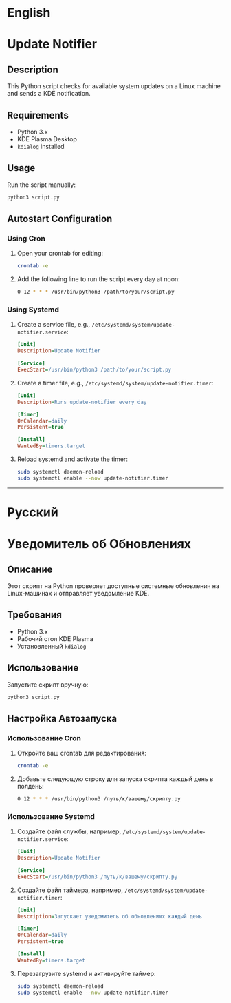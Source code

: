 # English

# Update Notifier

## Description

This Python script checks for available system updates on a Linux machine and sends a KDE notification.

## Requirements

- Python 3.x
- KDE Plasma Desktop
- `kdialog` installed

## Usage

Run the script manually:

```bash
python3 script.py
```

## Autostart Configuration

### Using Cron

1. Open your crontab for editing:

    ```bash
    crontab -e
    ```

2. Add the following line to run the script every day at noon:

    ```bash
    0 12 * * * /usr/bin/python3 /path/to/your/script.py
    ```

### Using Systemd

1. Create a service file, e.g., `/etc/systemd/system/update-notifier.service`:

    ```ini
    [Unit]
    Description=Update Notifier

    [Service]
    ExecStart=/usr/bin/python3 /path/to/your/script.py
    ```

2. Create a timer file, e.g., `/etc/systemd/system/update-notifier.timer`:

    ```ini
    [Unit]
    Description=Runs update-notifier every day

    [Timer]
    OnCalendar=daily
    Persistent=true

    [Install]
    WantedBy=timers.target
    ```

3. Reload systemd and activate the timer:

    ```bash
    sudo systemctl daemon-reload
    sudo systemctl enable --now update-notifier.timer
    ```

---
# Русский

# Уведомитель об Обновлениях

## Описание

Этот скрипт на Python проверяет доступные системные обновления на Linux-машинах и отправляет уведомление KDE.

## Требования

- Python 3.x
- Рабочий стол KDE Plasma
- Установленный `kdialog`

## Использование

Запустите скрипт вручную:

```bash
python3 script.py
```

## Настройка Автозапуска

### Использование Cron

1. Откройте ваш crontab для редактирования:

    ```bash
    crontab -e
    ```

2. Добавьте следующую строку для запуска скрипта каждый день в полдень:

    ```bash
    0 12 * * * /usr/bin/python3 /путь/к/вашему/скрипту.py
    ```

### Использование Systemd

1. Создайте файл службы, например, `/etc/systemd/system/update-notifier.service`:

    ```ini
    [Unit]
    Description=Update Notifier

    [Service]
    ExecStart=/usr/bin/python3 /путь/к/вашему/скрипту.py
    ```

2. Создайте файл таймера, например, `/etc/systemd/system/update-notifier.timer`:

    ```ini
    [Unit]
    Description=Запускает уведомитель об обновлениях каждый день

    [Timer]
    OnCalendar=daily
    Persistent=true

    [Install]
    WantedBy=timers.target
    ```

3. Перезагрузите systemd и активируйте таймер:

    ```bash
    sudo systemctl daemon-reload
    sudo systemctl enable --now update-notifier.timer
    ```
